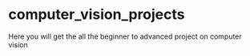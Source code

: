 # computer_vision_projects
Here you will get the all the beginner to advanced project on computer vision
